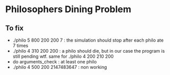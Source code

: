 # Philosophers Dining Problem
## To fix
- ./philo 5 800 200 200 7 : the simulation should stop after each philo ate 7 times
- ./philo 4 310 200 200 : a philo should die, but in our case the program is still pending wtf. same for ./philo 4 200 210 200
- do arguments_check : at least one philo
- ./philo 4 500 200 2147483647 : non working
